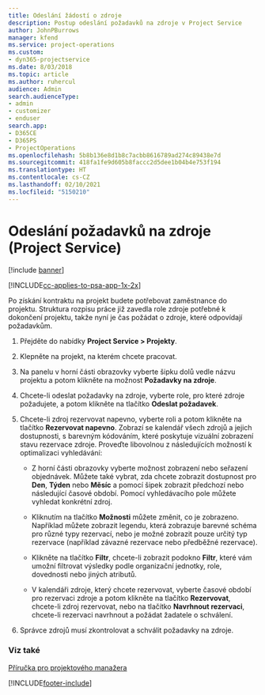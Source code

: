 ```yaml
---
title: Odeslání žádostí o zdroje
description: Postup odeslání požadavků na zdroje v Project Service
author: JohnPBurrows
manager: kfend
ms.service: project-operations
ms.custom:
- dyn365-projectservice
ms.date: 8/03/2018
ms.topic: article
ms.author: ruhercul
audience: Admin
search.audienceType:
- admin
- customizer
- enduser
search.app:
- D365CE
- D365PS
- ProjectOperations
ms.openlocfilehash: 5b8b136e8d1b8c7acbb8616789ad274c89438e7d
ms.sourcegitcommit: 418fa1fe9d605b8faccc2d5dee1b04b4e753f194
ms.translationtype: HT
ms.contentlocale: cs-CZ
ms.lasthandoff: 02/10/2021
ms.locfileid: "5150210"
---
```

# <a name="submit-resource-requests-project-service"></a>Odeslání požadavků na zdroje (Project Service)

[!include [banner](../includes/psa-now-project-operations.md)]

[!INCLUDE[cc-applies-to-psa-app-1x-2x](../includes/cc-applies-to-psa-app-1x-2x.md)]

Po získání kontraktu na projekt budete potřebovat zaměstnance do projektu. Struktura rozpisu práce již zavedla role zdroje potřebné k dokončení projektu, takže nyní je čas požádat o zdroje, které odpovídají požadavkům.  
  
1.  Přejděte do nabídky **Project Service > Projekty**.  
  
2.  Klepněte na projekt, na kterém chcete pracovat.  
  
3.  Na panelu v horní části obrazovky vyberte šipku dolů vedle názvu projektu a potom klikněte na možnost **Požadavky na zdroje**.  
  
4.  Chcete-li odeslat požadavky na zdroje, vyberte role, pro které zdroje požadujete, a potom klikněte na tlačítko **Odeslat požadavek**.  
  
5.  Chcete-li zdroj rezervovat napevno, vyberte roli a potom klikněte na tlačítko **Rezervovat napevno**. Zobrazí se kalendář všech zdrojů a jejich dostupnosti, s barevným kódováním, které poskytuje vizuální zobrazení stavu rezervace zdroje. Proveďte libovolnou z následujících možností k optimalizaci vyhledávání:  
  
    -   Z horní části obrazovky vyberte možnost zobrazení nebo seřazení objednávek. Můžete také vybrat, zda chcete zobrazit dostupnost pro **Den**, **Týden** nebo **Měsíc** a pomocí šipek zobrazit předchozí nebo následující časové období. Pomocí vyhledávacího pole můžete vyhledat konkrétní zdroj.  
  
    -   Kliknutím na tlačítko **Možnosti** můžete změnit, co je zobrazeno. Například můžete zobrazit legendu, která zobrazuje barevné schéma pro různé typy rezervací, nebo je možné zobrazit pouze určitý typ rezervace (například závazné rezervace nebo předběžné rezervace).  
  
    -   Klikněte na tlačítko **Filtr**, chcete-li zobrazit podokno **Filtr**, které vám umožní filtrovat výsledky podle organizační jednotky, role, dovednosti nebo jiných atributů.  
  
    -   V kalendáři zdroje, který chcete rezervovat, vyberte časové období pro rezervaci zdroje a potom klikněte na tlačítko **Rezervovat**, chcete-li zdroj rezervovat, nebo na tlačítko **Navrhnout rezervaci**, chcete-li rezervaci navrhnout a požádat žadatele o schválení.  
  
6.  Správce zdrojů musí zkontrolovat a schválit požadavky na zdroje.  
  
### <a name="see-also"></a>Viz také  
 [Příručka pro projektového manažera](../psa/project-manager-guide.md)


[!INCLUDE[footer-include](../includes/footer-banner.md)]